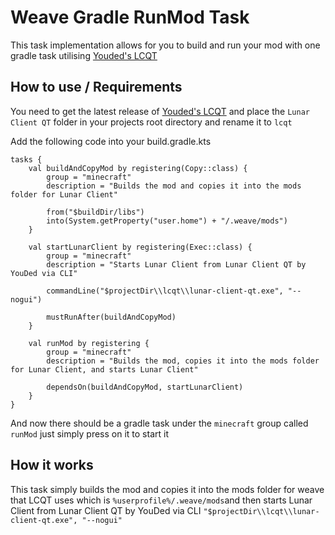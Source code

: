 
# Weave Gradle RunMod Task

This task implementation allows for you to build and run your mod with one gradle task utilising [Youded's LCQT](https://github.com/Youded-byte/lunar-client-qt)

## How to use / Requirements
You need to get the latest release of [Youded's LCQT](https://github.com/Youded-byte/lunar-client-qt) and place the `Lunar Client QT` folder in your projects root directory and rename it to `lcqt`

Add the following code into your build.gradle.kts
```
tasks {
    val buildAndCopyMod by registering(Copy::class) {
        group = "minecraft"
        description = "Builds the mod and copies it into the mods folder for Lunar Client"

        from("$buildDir/libs")
        into(System.getProperty("user.home") + "/.weave/mods")
    }

    val startLunarClient by registering(Exec::class) {
        group = "minecraft"
        description = "Starts Lunar Client from Lunar Client QT by YouDed via CLI"

        commandLine("$projectDir\\lcqt\\lunar-client-qt.exe", "--nogui")

        mustRunAfter(buildAndCopyMod)
    }

    val runMod by registering {
        group = "minecraft"
        description = "Builds the mod, copies it into the mods folder for Lunar Client, and starts Lunar Client"

        dependsOn(buildAndCopyMod, startLunarClient)
    }
}
```

And now there should be a gradle task under the `minecraft` group called `runMod` just simply press on it to start it

## How it works
This task simply builds the mod and copies it into the mods folder for weave that LCQT uses which is `%userprofile%/.weave/mods`and then starts Lunar Client from Lunar Client QT by YouDed via CLI `"$projectDir\\lcqt\\lunar-client-qt.exe", "--nogui"`
